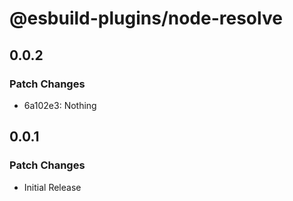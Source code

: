 # @esbuild-plugins/node-resolve

## 0.0.2

### Patch Changes

-   6a102e3: Nothing

## 0.0.1

### Patch Changes

-   Initial Release
